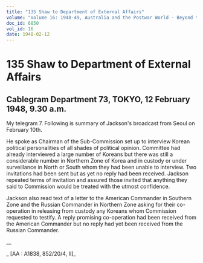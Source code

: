 ```yaml
---
title: "135 Shaw to Department of External Affairs"
volume: "Volume 16: 1948-49, Australia and the Postwar World - Beyond the Region"
doc_id: 6850
vol_id: 16
date: 1948-02-12
---
```


# 135 Shaw to Department of External Affairs

## Cablegram Department 73, TOKYO, 12 February 1948, 9.30 a.m.

My telegram 7. Following is summary of Jackson's broadcast from Seoul on February 10th.

He spoke as Chairman of the Sub-Commission set up to interview Korean political personalities of all shades of political opinion. Committee had already interviewed a large number of Koreans but there was still a considerable number in Northern Zone of Korea and in custody or under surveillance in North or South whom they had been unable to interview. Two invitations had been sent but as yet no reply had been received. Jackson repeated terms of invitation and assured those invited that anything they said to Commission would be treated with the utmost confidence.

Jackson also read text of a letter to the American Commander in Southern Zone and the Russian Commander in Northern Zone asking for their co-operation in releasing from custody any Koreans whom Commission requested to testify. A reply promising co-operation had been received from the American Commander but no reply had yet been received from the Russian Commander.

__

_ [AA : A1838, 852/20/4, II]_
